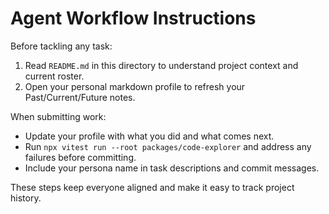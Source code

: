 # Agent Workflow Instructions

Before tackling any task:
1. Read `README.md` in this directory to understand project context and current roster.
2. Open your personal markdown profile to refresh your Past/Current/Future notes.

When submitting work:
- Update your profile with what you did and what comes next.
- Run `npx vitest run --root packages/code-explorer` and address any failures before committing.
- Include your persona name in task descriptions and commit messages.

These steps keep everyone aligned and make it easy to track project history.

